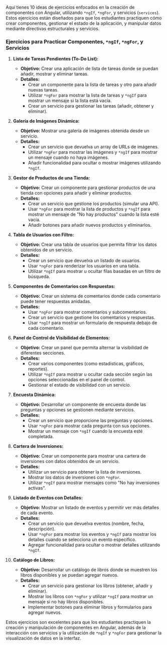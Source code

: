Aquí tienes 10 ideas de ejercicios enfocados en la creación de componentes con Angular, utilizando `*ngIf`, `*ngFor`, y servicios (`services`). Estos ejercicios están diseñados para que los estudiantes practiquen cómo crear componentes, gestionar el estado de la aplicación, y manipular datos mediante directivas estructurales y servicios.

### Ejercicios para Practicar Componentes, `*ngIf`, `*ngFor`, y Servicios

1. **Lista de Tareas Pendientes (To-Do List):**
   - **Objetivo:** Crear una aplicación de lista de tareas donde se puedan añadir, mostrar y eliminar tareas.
   - **Detalles:**
     - Crear un componente para la lista de tareas y otro para añadir nuevas tareas.
     - Utilizar `*ngFor` para mostrar la lista de tareas y `*ngIf` para mostrar un mensaje si la lista está vacía.
     - Crear un servicio para gestionar las tareas (añadir, obtener y eliminar).

2. **Galería de Imágenes Dinámica:**
   - **Objetivo:** Mostrar una galería de imágenes obtenida desde un servicio.
   - **Detalles:**
     - Crear un servicio que devuelva un array de URLs de imágenes.
     - Utilizar `*ngFor` para mostrar las imágenes y `*ngIf` para mostrar un mensaje cuando no haya imágenes.
     - Añadir funcionalidad para ocultar o mostrar imágenes utilizando `*ngIf`.

3. **Gestor de Productos de una Tienda:**
   - **Objetivo:** Crear un componente para gestionar productos de una tienda con opciones para añadir y eliminar productos.
   - **Detalles:**
     - Crear un servicio que gestione los productos (simular una API).
     - Usar `*ngFor` para mostrar la lista de productos y `*ngIf` para mostrar un mensaje de "No hay productos" cuando la lista esté vacía.
     - Añadir botones para añadir nuevos productos y eliminarlos.

4. **Tabla de Usuarios con Filtro:**
   - **Objetivo:** Crear una tabla de usuarios que permita filtrar los datos obtenidos de un servicio.
   - **Detalles:**
     - Crear un servicio que devuelva un listado de usuarios.
     - Usar `*ngFor` para renderizar los usuarios en una tabla.
     - Utilizar `*ngIf` para mostrar u ocultar filas basadas en un filtro de búsqueda.

5. **Componentes de Comentarios con Respuestas:**
   - **Objetivo:** Crear un sistema de comentarios donde cada comentario puede tener respuestas anidadas.
   - **Detalles:**
     - Usar `*ngFor` para mostrar comentarios y subcomentarios.
     - Crear un servicio que gestione los comentarios y respuestas.
     - Usar `*ngIf` para mostrar un formulario de respuesta debajo de cada comentario.

6. **Panel de Control de Visibilidad de Elementos:**
   - **Objetivo:** Crear un panel que permita alternar la visibilidad de diferentes secciones.
   - **Detalles:**
     - Crear varios componentes (como estadísticas, gráficos, reportes).
     - Utilizar `*ngIf` para mostrar u ocultar cada sección según las opciones seleccionadas en el panel de control.
     - Gestionar el estado de visibilidad con un servicio.

7. **Encuesta Dinámica:**
   - **Objetivo:** Desarrollar un componente de encuesta donde las preguntas y opciones se gestionen mediante servicios.
   - **Detalles:**
     - Crear un servicio que proporcione las preguntas y opciones.
     - Usar `*ngFor` para mostrar cada pregunta con sus opciones.
     - Mostrar un mensaje con `*ngIf` cuando la encuesta esté completada.

8. **Cartera de Inversiones:**
   - **Objetivo:** Crear un componente para mostrar una cartera de inversiones con datos obtenidos de un servicio.
   - **Detalles:**
     - Utilizar un servicio para obtener la lista de inversiones.
     - Mostrar los datos de inversiones con `*ngFor`.
     - Utilizar `*ngIf` para mostrar mensajes como "No hay inversiones activas".

9. **Listado de Eventos con Detalles:**
   - **Objetivo:** Mostrar un listado de eventos y permitir ver más detalles de cada evento.
   - **Detalles:**
     - Crear un servicio que devuelva eventos (nombre, fecha, descripción).
     - Usar `*ngFor` para mostrar los eventos y `*ngIf` para mostrar los detalles cuando se selecciona un evento específico.
     - Agregar funcionalidad para ocultar o mostrar detalles utilizando `*ngIf`.

10. **Catálogo de Libros:**
    - **Objetivo:** Desarrollar un catálogo de libros donde se muestren los libros disponibles y se puedan agregar nuevos.
    - **Detalles:**
      - Crear un servicio para gestionar los libros (obtener, añadir y eliminar).
      - Mostrar los libros con `*ngFor` y utilizar `*ngIf` para mostrar un mensaje si no hay libros disponibles.
      - Implementar botones para eliminar libros y formularios para agregar nuevos.

Estos ejercicios son excelentes para que los estudiantes practiquen la creación y manipulación de componentes en Angular, además de la interacción con servicios y la utilización de `*ngIf` y `*ngFor` para gestionar la visualización de datos en la interfaz.